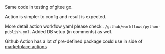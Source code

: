 Same code in testing of gitee go.

Action is simpler to config and result is expected. 

More detail action workflow yaml please check `./github/workflows/python-publish.yml`. 
Added DB setup (in comments) as well. 

Github Action has a lot of pre-defined package could use in side of [marketplace actions](https://github.com/marketplace?type=actions)
